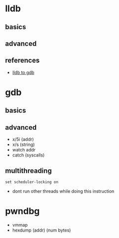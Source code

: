 # lldb

## basics

## advanced

## references
- [lldb to gdb](https://developer.apple.com/library/archive/documentation/General/Conceptual/lldb-guide/chapters/A3-GDB-Summary.html#//apple_ref/doc/uid/TP40016717-CH4-DontLinkElementID_29)

# gdb

## basics

## advanced
- x/5i (addr) 
- x/s (string)
- watch addr
- catch (syscalls)

## multithreading

```set scheduler-locking on```
- dont run other threads while doing this instruction

# pwndbg

- vmmap
- hexdump (addr) (num bytes)
